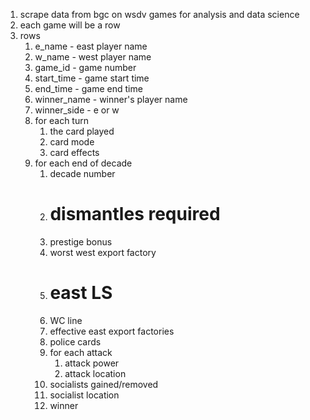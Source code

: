 1. scrape data from bgc on wsdv games for analysis and data science
2. each game will be a row
3. rows
   1. e_name - east player name
   2. w_name - west player name
   3. game_id - game number
   4. start_time - game start time
   5. end_time - game end time
   6. winner_name - winner's player name
   7. winner_side - e or w
   8. for each turn
      1. the card played
      2. card mode
      3. card effects
   9. for each end of decade
      1. decade number
      2. # dismantles required
      3. prestige bonus
      4. worst west export factory
      5. # east LS
      6. WC line
      7. effective east export factories
      8. police cards
      9. for each attack
         1.  attack power
         2.  attack location
      10. socialists gained/removed
      11. socialist location
      12. winner